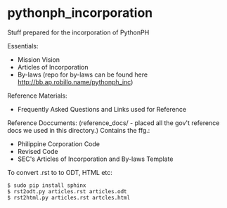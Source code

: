pythonph_incorporation
======================

Stuff prepared for the incorporation of PythonPH

Essentials:
- Mission Vision
- Articles of Incorporation
- By-laws (repo for by-laws can be found here http://bb.ap.robillo.name/pythonph_inc)

Reference Materials:
- Frequently Asked Questions and Links used for Reference

Reference Doccuments:
(reference_docs/ - placed all the gov't reference docs we used in this directory.) Contains the ffg.:
- Philippine Corporation Code
- Revised Code
- SEC's Articles of Incorporation and By-laws Template



To convert .rst to to ODT, HTML etc:
```
$ sudo pip install sphinx
$ rst2odt.py articles.rst articles.odt
$ rst2html.py articles.rst artcles.html
```

